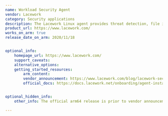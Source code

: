 ```yaml
---
name: Workload Security Agent
vendor: Lacework
category: Security applications
description: The Lacework Linux agent provides threat detection, file integrity monitoring, vulnerability detection, and host-based intrusion detection for the cloud or on-premises Linux OS-based workloads.
product_url: https://www.lacework.com/
works_on_arm: true
release_date_on_arm: 2020/11/18


optional_info:
    homepage_url: https://www.lacework.com/
    support_caveats:
    alternative_options:
    getting_started_resources:
        arm_content:
        vendor_announcement: https://www.lacework.com/blog/lacework-security-for-aws-graviton2-arm-based-infrastructure-why-it-matters/
        official_docs: https://docs.lacework.net/onboarding/agent-installation-prerequisites


optional_hidden_info:
    other_info: The official arm64 release is prior to vendor announcement blog in version 3.3.5. Kindly refer [here](https://docs.lacework.net/releases/2020-11-01_november-2020-agent-release).

---
```

